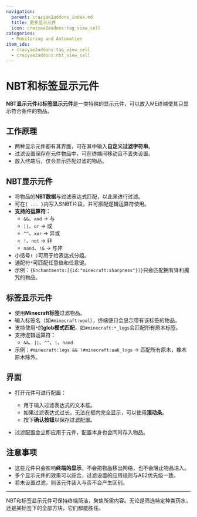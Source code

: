 ```yaml
---
navigation:
  parent: crazyae2addons_index.md
  title: 更多显示元件
  icon: crazyae2addons:tag_view_cell
categories:
  - Monitoring and Automation
item_ids:
  - crazyae2addons:tag_view_cell
  - crazyae2addons:nbt_view_cell
---
```

# NBT和标签显示元件

**NBT显示元件**和**标签显示元件**是一类特殊的显示元件，可以放入ME终端使其只显示符合条件的物品。

## 工作原理

* 两种显示元件都有其界面，可在其中输入**自定义过滤字符串**。
* 过滤设置保存在元件物品中，可在终端间移动且不丢失设置。
* 放入终端后，仅会显示匹配过滤的物品。

## NBT显示元件

* 将物品的**NBT数据**与过滤表达式匹配，以此来进行过滤。
* 可在`{ ... }`内写入SNBT片段，并可搭配逻辑运算符使用。
* **支持的运算符：**
    * `&&`、`and` → 与
    * `||`、`or` → 或
    * `^^`、`xor` → 异或
    * `!`、`not` → 非
    * `nand`、`!&` → 与非
* 小括号`( )`可用于给表达式分组。
* 通配符`*`可匹配任意值和任意键。
* 示例：`{Enchantments:[{id:"minecraft:sharpness"}]}`只会匹配拥有锋利魔咒的物品。

## 标签显示元件

* 使用**Minecraft标签**过滤物品。
* 输入标签名（如`#minecraft:wool`），终端便只会显示带有该标签的物品。
* 支持使用`*`的**glob模式匹配**，如`#minecraft:*_logs`会匹配所有原木标签。
* 支持逻辑运算符：
    * `&&`、`||`、`^^`、`!`、`nand`
* 示例：`#minecraft:logs && !#minecraft:oak_logs` → 匹配所有原木，橡木原木除外。

## 界面

* 打开元件可进行配置：

    * 用于输入过滤表达式的文本框。
    * 如果过滤表达式过长，无法在框内完全显示，可以使用**滚动条**。
    * 按下**确认按钮**以保存过滤配置。
* 过滤配置会立即应用于元件，配置本身也会同时存入物品。

## 注意事项

* 这些元件只会影响**终端的显示**，不会把物品移出网络，也不会阻止物品进入。
* 多个显示元件的效果可以综合，过滤设置的应用规则与AE2优先级一致。
* 若未设置过滤，则该元件装入与否不会产生区别。

---

NBT和标签显示元件可保持终端简洁，聚焦所需内容。无论是筛选特定种类药水，还是某标签下的全部方块，它们都能胜任。

